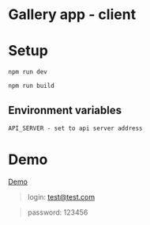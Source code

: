 # Gallery app - client

# Setup
```
npm run dev
```
```
npm run build
```

## Environment variables
```
API_SERVER - set to api server address
```
# Demo

[Demo](https://galleryweb.netlify.app)
>login: test@test.com

>password: 123456
